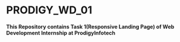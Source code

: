 # PRODIGY_WD_01
#### This Repository contains Task 1(Responsive Landing Page) of Web Development Internship at ProdigyInfotech
 
